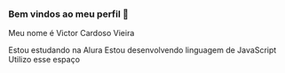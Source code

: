 ### Bem vindos ao meu perfil 🦈

Meu nome é Victor Cardoso Vieira

Estou estudando na Alura
Estou desenvolvendo linguagem de JavaScript
Utilizo esse espaço 
